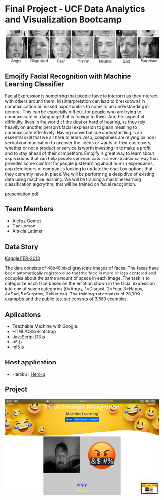 # Final Project - UCF Data Analytics and Visualization Bootcamp

![face.png](static/images/dataset-cover.png)

## Emojify Facial Recognition​ with Machine Learning Classifier

Facial Expression is something that people have to interpret as they interact with others around them. Misinterpretation can lead to breakdowns in communication or missed opportunities to come to an understanding in general. This can be especially difficult for people who are trying to communicate in a language that is foreign to them. Another aspect of difficulty, lives in the world of the deaf or hard of hearing, as they rely heavily on another person’s facial expression to glean meaning to communicate effectively. Having nonverbal cue understanding is an essential skill that we all have to learn.
Also, companies are relying on non-verbal communication to uncover the needs or wants of their customers, whether or not a product or service is worth investing in to make a profit and to stay ahead of their competitors. 
Emojify is great way to learn about expressions that can help people communicate in a non-traditional way that provides some comfort for people just learning about human expressions, app developers or companies looking to update the chat box options that they currently have in place. We will be performing a deep dive of existing data using machine learning.
We will be training a machine learning classification algorythm, that will be trained on facial recognition.

[presentation.pdf](https://github.com/finalprojectteam3/finalproject_team3/blob/main/Proposal%20for%20Team%203%20Final%20Project.docx)

## Team Members
    
* Alciluz Gomez
* Dan Larson
* Altricia Latimer

## Data Story

[Kaggle FER-2013](https://www.kaggle.com/msambare/fer2013?)

The data consists of 48x48 pixel grayscale images of faces. The faces have been automatically registered so that the face is more or less centered and occupies about the same amount of space in each image.
The task is to categorize each face based on the emotion shown in the facial expression into one of seven categories (0=Angry, 1=Disgust, 2=Fear, 3=Happy, 4=Sad, 5=Surprise, 6=Neutral). The training set consists of 28,709 examples and the public test set consists of 3,589 examples.

## Aplications

* Teachable Machine with Google.
* HTML/CSS/Bootstrap
* JavaScript D3.js
* p5.js
* ml5.js

## Host application
* Heroku : [Heroku](https://emoji-app-ucf.herokuapp.com/)

## Project
![screenshot1.png](images/screenshot1.png)
